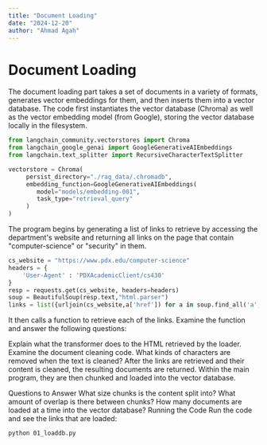 ```yaml
---
title: "Document Loading"
date: "2024-12-20"
author: "Ahmad Agah"
---
```


# Document Loading

The document loading part takes a set of documents in a variety of formats, generates vector embeddings for them, and then inserts them into a vector database. The code first instantiates the vector database (Chroma) as well as the vector embedding model (from Google), storing the vector database locally in the filesystem.

```python
from langchain_community.vectorstores import Chroma
from langchain_google_genai import GoogleGenerativeAIEmbeddings
from langchain.text_splitter import RecursiveCharacterTextSplitter

vectorstore = Chroma(
     persist_directory="./rag_data/.chromadb",
     embedding_function=GoogleGenerativeAIEmbeddings(
        model="models/embedding-001",
        task_type="retrieval_query"
     )
)
```

The program begins by generating a list of links to retrieve by accessing the department's website and returning all links on the page that contain "computer-science" or "security" in them.

```python
cs_website = "https://www.pdx.edu/computer-science"
headers = {
    'User-Agent' : 'PDXAcademicClient/cs430'
}
resp = requests.get(cs_website, headers=headers)
soup = BeautifulSoup(resp.text,"html.parser")
links = list({urljoin(cs_website,a['href']) for a in soup.find_all('a', href=True) if any(['computer-science' in a['href'], 'security' in a['href']])})
```

It then calls a function to retrieve each of the links. Examine the function and answer the following questions:

Explain what the transformer does to the HTML retrieved by the loader.
Examine the document cleaning code. What kinds of characters are removed when the text is cleaned?
After the links are retrieved and their content is cleaned, the resulting documents are returned. Within the main program, they are then chunked and loaded into the vector database.

Questions to Answer
What size chunks is the content split into?
What amount of overlap is there between chunks?
How many documents are loaded at a time into the vector database?
Running the Code
Run the code and see the links that are loaded:

```bash
python 01_loaddb.py
```
